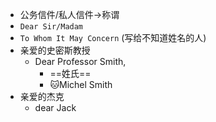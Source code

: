 - 公务信件/私人信件->称谓
- `Dear Sir/Madam`
- `To Whom It May Concern`  (写给不知道姓名的人)
- 亲爱的史密斯教授
	- Dear Professor Smith,
		- ==姓氏==
		- 🐱Michel Smith
- 亲爱的杰克
	- dear Jack